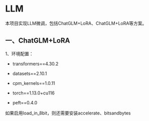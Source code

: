 # LLM
本项目实现LLM微调，包括ChatGLM+LoRA、ChatGLM+LoRA等方案。
## 一、ChatGLM+LoRA
1、环境配置：
* transformers==4.30.2

* datasets==2.10.1

* cpm_kernels==1.0.11

* torch==1.13.0+cu116

* peft==0.4.0

如果启用load_in_8bit，则还需要安装accelerate、bitsandbytes
